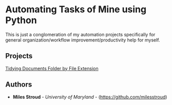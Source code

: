 # Automating Tasks of Mine using Python

This is just a conglomeration of my automation projects specifically for general organization/workflow improvement/productivity help for myself. 

## Projects
[Tidying Documents Folder by File Extension](https://github.com/milesstroud/python-automationhelpers/blob/master/tidy_files.py)


## Authors

* **Miles Stroud** - *University of Maryland* - (https://github.com/milesstroud)



